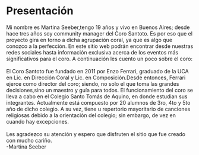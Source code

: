 # Presentación
<div>
Mi nombre es Martina Seeber,tengo 19 años y vivo en Buenos Aires; desde hace tres años soy community manager del Coro Santoto. Es por eso que el proyecto gira en torno a dicha 
agrupación coral, ya que es algo que conozco a la perfección. En este sitio web podrán encontrar desde nuestras redes sociales hasta información exclusiva acerca de los eventos 
más significativos para el coro. A continuación les cuento un poco sobre el coro:
  <br>
  <br>El Coro Santoto fue fundado en 2011 por Enzo Ferrari, graduado de la UCA en Lic. en Dirección Coral y Lic. en Composición.Desde entonces, Ferrari ejerce como director 
  del coro; siendo, no solo el que toma las grandes decisiones,sino un maestro y guía para todos. El funcionamiento del coro se lleva a cabo en el Colegio Santo Tomás de 
  Aquino, en donde estudian sus integrantes. Actualmente está compuesto por 20 alumnos de 3ro, 4to y 5to año de dicho colegio. A su vez, tiene u repertorio mayoritario de 
  canciones religiosas debido a la orientación del colegio; sin embargo, de vez en cuando hay excepciones.
 <br>
 <br>Les agradezco su atención y espero que disfruten el sitio que fue creado con mucho cariño.
 <br>-Martina Seeber
 </div>

